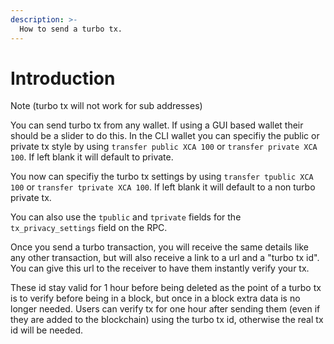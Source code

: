 ```yaml
---
description: >-
  How to send a turbo tx.
---
```


# Introduction

Note (turbo tx will not work for sub addresses)

You can send turbo tx from any wallet. If using a GUI based wallet their should be a slider to do this. In the CLI wallet you can specifiy the public or private tx style by using `transfer public XCA 100` or `transfer private XCA 100`. If left blank it will default to private.

You now can specifiy the turbo tx settings by using `transfer tpublic XCA 100` or `transfer tprivate XCA 100`. If left blank it will default to a non turbo private tx.

You can also use the `tpublic` and `tprivate` fields for the `tx_privacy_settings` field on the RPC.

Once you send a turbo transaction, you will receive the same details like any other transaction, but will also receive a link to a url and a "turbo tx id". You can give this url to the receiver to have them instantly verify your tx.

These id stay valid for 1 hour before being deleted as the point of a turbo tx is to verify before being in a block, but once in a block extra data is no longer needed. Users can verify tx for one hour after sending them (even if they are added to the blockchain) using the turbo tx id, otherwise the real tx id will be needed.
